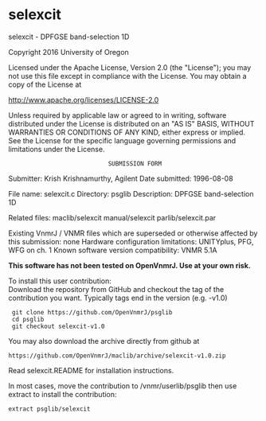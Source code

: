 # selexcit
 selexcit - DPFGSE band-selection 1D

 Copyright 2016 University of Oregon

 Licensed under the Apache License, Version 2.0 (the "License");
 you may not use this file except in compliance with the License.
 You may obtain a copy of the License at

   http://www.apache.org/licenses/LICENSE-2.0

 Unless required by applicable law or agreed to in writing, software
 distributed under the License is distributed on an "AS IS" BASIS,
 WITHOUT WARRANTIES OR CONDITIONS OF ANY KIND, either express or implied.
 See the License for the specific language governing permissions and
 limitations under the License.

                                SUBMISSION FORM

Submitter:      Krish Krishnamurthy, Agilent
Date submitted: 1996-08-08

File name:      selexcit.c
Directory:      psglib
Description:    DPFGSE band-selection 1D

Related files:  maclib/selexcit manual/selexcit parlib/selexcit.par

Existing VnmrJ / VNMR files which are superseded or
otherwise affected by this submission:  none
Hardware configuration limitations:     UNITYplus, PFG, WFG on ch. 1
Known software version compatibility:   VNMR 5.1A

**This software has not been tested on OpenVnmrJ. Use at your own risk.**

To install this user contribution:  
Download the repository from GitHub and checkout the tag of the contribution you want.
Typically tags end in the version (e.g. -v1.0)

     git clone https://github.com/OpenVnmrJ/psglib  
     cd psglib  
     git checkout selexcit-v1.0


You may also download the archive directly from github at

    https://github.com/OpenVnmrJ/maclib/archive/selexcit-v1.0.zip

Read selexcit.README for installation instructions.

In most cases, move the contribution to /vnmr/userlib/psglib 
then use extract to install the contribution:  

    extract psglib/selexcit